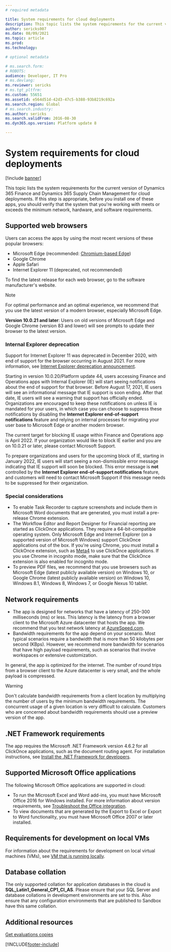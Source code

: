 ```yaml
---
# required metadata

title: System requirements for cloud deployments
description: This topic lists the system requirements for the current version of Finance and Operations apps.
author: sericks007
ms.date: 08/09/2021
ms.topic: article
ms.prod: 
ms.technology: 

# optional metadata

# ms.search.form: 
# ROBOTS: 
audience: Developer, IT Pro
# ms.devlang: 
ms.reviewer: sericks
# ms.tgt_pltfrm: 
ms.custom: 55651
ms.assetid: e564d51d-42d3-47c5-b388-93b8219c692a
ms.search.region: Global
# ms.search.industry: 
ms.author: sericks
ms.search.validFrom: 2016-08-30
ms.dyn365.ops.version: Platform update 8

---
```


# System requirements for cloud deployments

[!include [banner](../includes/banner.md)]

This topic lists the system requirements for the current version of Dynamics 365 Finance and Dynamics 365 Supply Chain Management for cloud deployments. If this step is appropriate, before you install one of these apps, you should verify that the system that you're working with meets or exceeds the minimum network, hardware, and software requirements.

## Supported web browsers

Users can access the apps by using the most recent versions of these popular browsers: 

- Microsoft Edge (recommended: [Chromium-based Edge](https://support.microsoft.com/microsoft-edge/download-the-new-microsoft-edge-based-on-chromium-0f4a3dd7-55df-60f5-739f-00010dba52cf))
- Google Chrome
- Apple Safari
- Internet Explorer 11 (deprecated, not recommended)

To find the latest release for each web browser, go to the software manufacturer's website.

> [!NOTE]
> For optimal performance and an optimal experience, we recommend that you use the latest version of a modern browser, especially Microsoft Edge. 
> 
> **Version 10.0.21 and later**: Users on old versions of Microsoft Edge and Google Chrome (version 83 and lower) will see prompts to update their browser to the latest version. 

### Internal Explorer deprecation 
Support for Internet Explorer 11 was deprecated in December 2020, with end of support for the browser occurring in August 2021. For more information, see [Internet Explorer deprecation announcement](../../dev-itpro/get-started/removed-deprecated-features-platform-updates.md#platform-updates-for-version-10015-of-finance-and-operations-apps).

Starting in version 10.0.20/Platform update 44, users accessing Finance and Operations apps with Internal Explorer (IE) will start seeing notifications about the end of support for that browser. Before August 17, 2021, IE users will see an informational message that IE support is soon ending. After that date, IE users will see a warning that support has officially ended. Organizations are encouraged to keep these notifications on unless IE is mandated for your users, in which case you can choose to suppress these notifications by disabling the **Internet Explorer end-of-support notifications** feature and relying on internal processes for migrating your user base to Microsoft Edge or another modern browser. 

The current target for blocking IE usage within Finance and Operations app is April 2022. If your organization would like to block IE earlier and you are on 10.0.21 or later, please contact Microsoft Support. 

To prepare organizations and users for the upcoming block of IE, starting in January 2022, IE users will start seeing a non-dismissible error message indicating that IE support will soon be blocked. This error message is **not** controlled by the **Internet Explorer end-of-support notifications** feature, and customers will need to contact Microsoft Support if this message needs to be suppressed for their organization.    

### Special considerations
- To enable Task Recorder to capture screenshots and include them in Microsoft Word documents that are generated, you must install a pre-release Chrome extension.
- The Workflow Editor and Report Designer for Financial reporting are started as ClickOnce applications. They require a 64-bit-compatible operating system. Only Microsoft Edge and Internet Explorer (on a supported version of Microsoft Windows) support ClickOnce applications out of the box. If you're using Chrome, you must install a ClickOnce extension, such as [Meta4](https://chrome.google.com/webstore/detail/meta4-clickonce-launcher/jkncabbipkgbconhaajbapbhokpbgkdc) to use ClickOnce applications. If you use Chrome in incognito mode, make sure that the ClickOnce extension is also enabled for incognito mode.
- To preview PDF files, we recommend that you use browsers such as Microsoft Edge (latest publicly available version) on Windows 10, or Google Chrome (latest publicly available version) on Windows 10, Windows 8.1, Windows 8, Windows 7, or Google Nexus 10 tablet.
## Network requirements

- The app is designed for networks that have a latency of 250–300 milliseconds (ms) or less. This latency is the latency from a browser client to the Microsoft Azure datacenter that hosts the app. We recommend that you test network latency at [AzureSpeed.com](https://www.azurespeed.com).
- Bandwidth requirements for the app depend on your scenario. Most typical scenarios require a bandwidth that is more than 50 kilobytes per second (KBps). However, we recommend more bandwidth for scenarios that have high payload requirements, such as scenarios that involve workspaces or extensive customization.

In general, the app is optimized for the internet. The number of round trips from a browser client to the Azure datacenter is very small, and the whole payload is compressed.

> [!WARNING]
> Don't calculate bandwidth requirements from a client location by multiplying the number of users by the minimum bandwidth requirements. The concurrent usage of a given location is very difficult to calculate. Customers who are concerned about bandwidth requirements should use a preview version of the app.

## .NET Framework requirements

The app requires the Microsoft .NET Framework version 4.6.2 for all ClickOnce applications, such as the document routing agent. For installation instructions, see [Install the .NET Framework for developers](/dotnet/framework/install/guide-for-developers).

## Supported Microsoft Office applications

The following Microsoft Office applications are supported in cloud:

- To run the Microsoft Excel and Word add-ins, you must have Microsoft Office 2016 for Windows installed. For more information about version requirements, see [Troubleshoot the Office integration](../../dev-itpro/office-integration/office-integration-troubleshooting.md).
- To view documents that are generated by the Export to Excel or Export to Word functionality, you must have Microsoft Office 2007 or later installed.

## Requirements for development on local VMs

For information about the requirements for development on local virtual machines (VMs), see [VM that is running locally](../../dev-itpro/dev-tools/access-instances.md#vm-that-is-running-locally).

## Database collation

The only supported collation for application databases in the cloud is **SQL\_Latin1\_General\_CP1\_CI\_AS**. Please ensure that your SQL Server and database collations in development environments are set to this. Also ensure that any configuration environments that are published to Sandbox have this same collation.

## Additional resources

[Get evaluations copies](../../dev-itpro/dev-tools/get-evaluation-copy.md)


[!INCLUDE[footer-include](../../../includes/footer-banner.md)]
